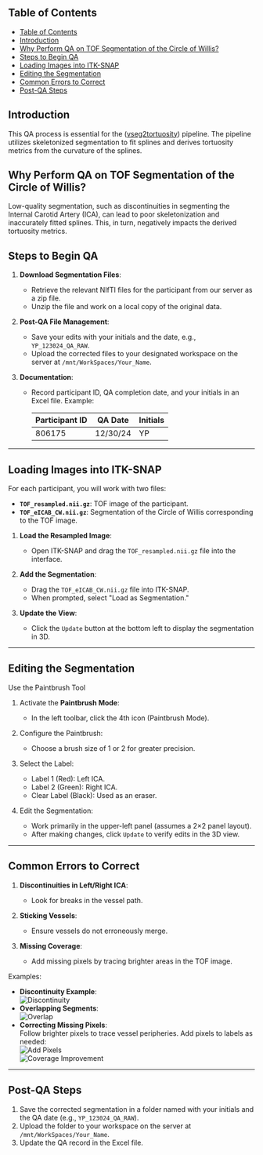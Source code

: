 
## Table of Contents

- [Table of Contents](#table-of-contents)
- [Introduction](#introduction)
- [Why Perform QA on TOF Segmentation of the Circle of Willis?](#why-perform-qa-on-tof-segmentation-of-the-circle-of-willis)
- [Steps to Begin QA](#steps-to-begin-qa)
- [Loading Images into ITK-SNAP](#loading-images-into-itk-snap)
- [Editing the Segmentation](#editing-the-segmentation)
- [Common Errors to Correct](#common-errors-to-correct)
- [Post-QA Steps](#post-qa-steps)
   
## Introduction  
This QA process is essential for the ([vseg2tortuosity](https://github.com/tetra-tools/vseg2tortuosity)) pipeline. The pipeline utilizes skeletonized segmentation to fit splines and derives tortuosity metrics from the curvature of the splines.  

## Why Perform QA on TOF Segmentation of the Circle of Willis?  
Low-quality segmentation, such as discontinuities in segmenting the Internal Carotid Artery (ICA), can lead to poor skeletonization and inaccurately fitted splines. This, in turn, negatively impacts the derived tortuosity metrics.  

## Steps to Begin QA  
1. **Download Segmentation Files**:  
   - Retrieve the relevant NIfTI files for the participant from our server as a zip file.  
   - Unzip the file and work on a local copy of the original data.  

2. **Post-QA File Management**:  
   - Save your edits with your initials and the date, e.g., `YP_123024_QA_RAW`.  
   - Upload the corrected files to your designated workspace on the server at `/mnt/WorkSpaces/Your_Name`.  

3. **Documentation**:  
   - Record participant ID, QA completion date, and your initials in an Excel file. Example:  

     | Participant ID | QA Date  | Initials |  
     |----------------|----------|----------|  
     | 806175         | 12/30/24 | YP       |  

---

## Loading Images into ITK-SNAP  
For each participant, you will work with two files:  
- **`TOF_resampled.nii.gz`**: TOF image of the participant.  
- **`TOF_eICAB_CW.nii.gz`**: Segmentation of the Circle of Willis corresponding to the TOF image.  


1. **Load the Resampled Image**:  
   - Open ITK-SNAP and drag the `TOF_resampled.nii.gz` file into the interface.  

2. **Add the Segmentation**:  
   - Drag the `TOF_eICAB_CW.nii.gz` file into ITK-SNAP.  
   - When prompted, select "Load as Segmentation."  

3. **Update the View**:  
   - Click the `Update` button at the bottom left to display the segmentation in 3D.  

---

## Editing the Segmentation  

Use the Paintbrush Tool  
1. Activate the **Paintbrush Mode**:  
   - In the left toolbar, click the 4th icon (Paintbrush Mode).  

2. Configure the Paintbrush:  
   - Choose a brush size of 1 or 2 for greater precision.  

3. Select the Label:  
   - Label 1 (Red): Left ICA.  
   - Label 2 (Green): Right ICA.  
   - Clear Label (Black): Used as an eraser.  

4. Edit the Segmentation:  
   - Work primarily in the upper-left panel (assumes a 2×2 panel layout).  
   - After making changes, click `Update` to verify edits in the 3D view.  

---

## Common Errors to Correct  

1. **Discontinuities in Left/Right ICA**:  
   - Look for breaks in the vessel path.  

2. **Sticking Vessels**:  
   - Ensure vessels do not erroneously merge.  

3. **Missing Coverage**:  
   - Add missing pixels by tracing brighter areas in the TOF image.  

Examples:  
- **Discontinuity Example**:  
  ![Discontinuity](discontinuity_seg.png)  
- **Overlapping Segments**:  
  ![Overlap](image-4.png)  
- **Correcting Missing Pixels**:  
Follow brighter pixels to trace vessel peripheries.  Add pixels to labels as needed:  
  ![Add Pixels](image-5.png)  
  ![Coverage Improvement](image-6.png)  

---

## Post-QA Steps  

1. Save the corrected segmentation in a folder named with your initials and the QA date (e.g., `YP_123024_QA_RAW`).  
2. Upload the folder to your workspace on the server at `/mnt/WorkSpaces/Your_Name`.  
3. Update the QA record in the Excel file.  
